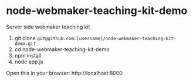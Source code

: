 node-webmaker-teaching-kit-demo
===============================

Server side webmaker teaching kit


1. git clone `git@github.com:[username]/node-webmaker-teaching-kit-demo.git`
2. cd node-webmaker-teaching-kit-demo
3. npm install
4. node app.js


Open this in your browser: http://localhost:8000
